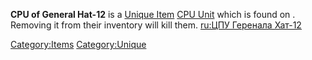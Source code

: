 **CPU of General Hat-12** is a [Unique Item](Unique_Items.md "wikilink")
[CPU Unit](CPU_Unit.md "wikilink") which is found on [](General_Hat-12.md). Removing it from their inventory
will kill them. [ru:ЦПУ Геренала
Хат-12](ru:ЦПУ_Геренала_Хат-12 "wikilink")

[Category:Items](Category:Items "wikilink")
[Category:Unique](Category:Unique "wikilink")